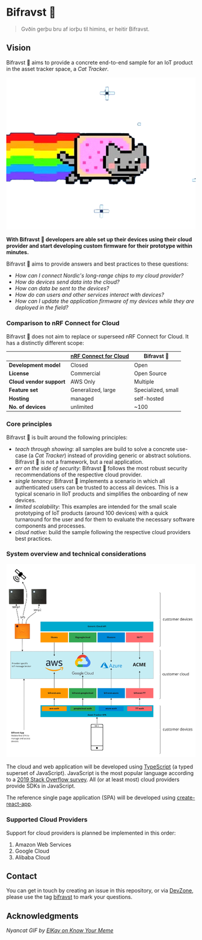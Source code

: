 # Bifravst :rainbow:

> Gvðín gerþu bru af iorþu til himins, er heitir Bifravst.

## Vision

Bifravst :rainbow: aims to provide a concrete end-to-end sample for an IoT product in the asset tracker space, a *Cat Tracker*. 

![Bifravst: Cat Tracker IoT example](./docs/nyancat.gif)

**With Bifravst :rainbow: developers are able set up their devices using their cloud provider and start developing custom firmware for their prototype within minutes.**

Bifravst :rainbow: aims to provide answers and best practices to these questions:

- *How can I connect Nordic's long-range chips to my cloud provider?*
- *How do devices send data into the cloud?*
- *How can data be sent to the devices?*
- *How do can users and other services interact with devices?*
- *How can I update the application firmware of my devices while they are deployed in the field?*

### Comparison to nRF Connect for Cloud

Bifravst :rainbow: does not aim to replace or superseed nRF Connect for Cloud. It has a distinctly different scope:

|   | [nRF Connect for Cloud](https://www.nordicsemi.com/Software-and-Tools/Development-Tools/nRF-Connect-for-Cloud) | Bifravst :rainbow: |
|---|-----------------------|----------|
| **Development model** | Closed | Open |
| **License** | Commercial | Open Source |
| **Cloud vendor support** | AWS Only | Multiple |
| **Feature set** | Generalized, large | Specialized, small |
| **Hosting** | managed | self-hosted |
| **No. of devices** | unlimited | ~100 |

### Core principles

Bifravst :rainbow: is built around the following principles:

- *teach through showing*: all samples are build to solve a concrete use-case (a *Cat Tracker*) instead of providing generic or abstract solutions. Bifravst :rainbow: is not a framework, but a real application.
- *err on the side of security*: Bifravst :rainbow: follows the most robust security recommendations of the respective cloud provider.
- *single tenancy*: Bifravst :rainbow: implements a scenario in which all authenticated users can be trusted to access all devices. This is a typical scenario in IIoT products and simplifies the onboarding of new devices.
- *limited scalability*: This examples are intended for the small scale prototyping of IoT products (around 100 devices) with a quick turnaround for the user and for them to evaluate the necessary software components and processes.
- *cloud native*: build the sample following the respective cloud providers best practices.

### System overview and technical considerations

![System overview](./docs/System%20overview.jpg)

The cloud and web application will be developed using [TypeScript](https://www.typescriptlang.org/)  (a typed superset of JavaScript). JavaScript is the most popular language according to a [2019 Stack Overflow survey](https://insights.stackoverflow.com/survey/2019#technology). All (or at least most) cloud providers provide SDKs in JavaScript.

The reference single page application (SPA) will be developed using [create-react-app](https://github.com/facebook/create-react-app).

### Supported Cloud Providers

Support for cloud providers is planned be implemented in this order:

1. Amazon Web Services
1. Google Cloud
1. Alibaba Cloud

## Contact

You can get in touch by creating an issue in this repository, or via [DevZone](https://devzone.nordicsemi.com/), please use the tag [bifravst](https://devzone.nordicsemi.com/search?q=bifravst) to mark your questions.

## Acknowledgments

*Nyancat GIF by [ElKay on Know Your Meme](https://knowyourmeme.com/photos/480551-nyan-cat)*
